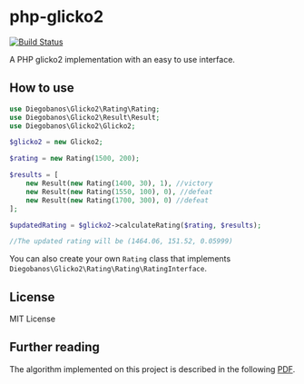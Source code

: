 # php-glicko2

[![Build Status](https://travis-ci.org/diegobanos/php-glicko2.svg?branch=master)](https://travis-ci.org/diegobanos/php-glicko2)

A PHP glicko2 implementation with an easy to use interface.

## How to use

```php
use Diegobanos\Glicko2\Rating\Rating;
use Diegobanos\Glicko2\Result\Result;
use Diegobanos\Glicko2\Glicko2;

$glicko2 = new Glicko2;

$rating = new Rating(1500, 200);

$results = [
    new Result(new Rating(1400, 30), 1), //victory
    new Result(new Rating(1550, 100), 0), //defeat
    new Result(new Rating(1700, 300), 0) //defeat
];

$updatedRating = $glicko2->calculateRating($rating, $results);

//The updated rating will be (1464.06, 151.52, 0.05999)
```

You can also create your own `Rating` class that implements `Diegobanos\Glicko2\Rating\Rating\RatingInterface`.

## License

MIT License

## Further reading

The algorithm implemented on this project is described in the following [PDF](http://www.glicko.net/glicko/glicko2.pdf).
